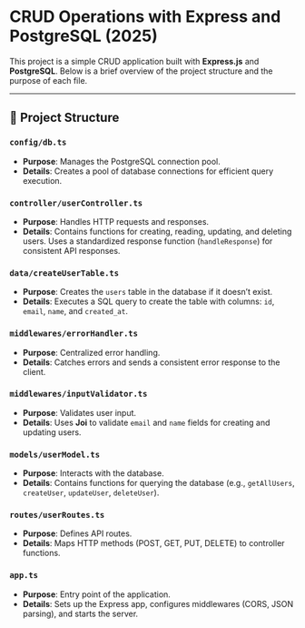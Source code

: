 # CRUD Operations with Express and PostgreSQL (2025)

This project is a simple CRUD application built with **Express.js** and **PostgreSQL**. Below is a brief overview of the project structure and the purpose of each file.

---

## 🌟 Project Structure

### **`config/db.ts`**
- **Purpose**: Manages the PostgreSQL connection pool.
- **Details**: Creates a pool of database connections for efficient query execution.

### **`controller/userController.ts`**
- **Purpose**: Handles HTTP requests and responses.
- **Details**: Contains functions for creating, reading, updating, and deleting users. Uses a standardized response function (`handleResponse`) for consistent API responses.

### **`data/createUserTable.ts`**
- **Purpose**: Creates the `users` table in the database if it doesn’t exist.
- **Details**: Executes a SQL query to create the table with columns: `id`, `email`, `name`, and `created_at`.

### **`middlewares/errorHandler.ts`**
- **Purpose**: Centralized error handling.
- **Details**: Catches errors and sends a consistent error response to the client.

### **`middlewares/inputValidator.ts`**
- **Purpose**: Validates user input.
- **Details**: Uses **Joi** to validate `email` and `name` fields for creating and updating users.

### **`models/userModel.ts`**
- **Purpose**: Interacts with the database.
- **Details**: Contains functions for querying the database (e.g., `getAllUsers`, `createUser`, `updateUser`, `deleteUser`).

### **`routes/userRoutes.ts`**
- **Purpose**: Defines API routes.
- **Details**: Maps HTTP methods (POST, GET, PUT, DELETE) to controller functions.

### **`app.ts`**
- **Purpose**: Entry point of the application.
- **Details**: Sets up the Express app, configures middlewares (CORS, JSON parsing), and starts the server.